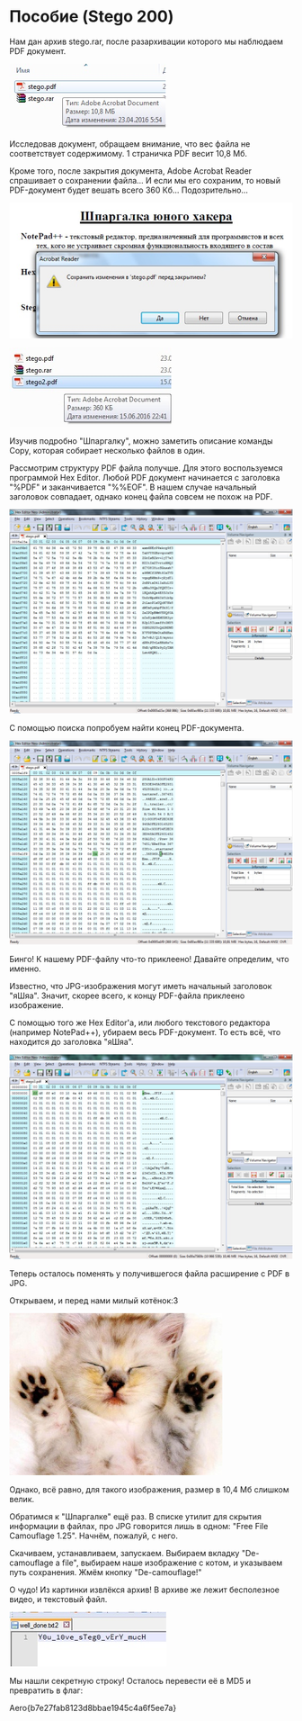 # Пособие (Stego 200)

Нам дан архив stego.rar, после разархивации которого мы наблюдаем PDF документ.

![alt tag](https://github.com/vnide/AeroSpace-CTF/blob/master/Posobie/files/1.jpg)

Исследовав документ, обращаем внимание, что вес файла не соответствует содержимому. 1 страничка PDF весит 10,8 Мб.

Кроме того, после закрытия документа, Adobe Acrobat Reader спрашивает о сохранении файла... И если мы его сохраним, то новый PDF-документ будет вешать всего 360 Кб... Подозрительно...

![alt tag](https://github.com/vnide/AeroSpace-CTF/blob/master/Posobie/files/2.jpg)

![alt tag](https://github.com/vnide/AeroSpace-CTF/blob/master/Posobie/files/3.jpg)

Изучив подробно "Шпаргалку", можно заметить описание команды Copy, которая собирает несколько файлов в один.

Рассмотрим структуру PDF файла получше. Для этого воспользуемся программой Hex Editor.
Любой PDF документ начинается с заголовка "%PDF" и заканчивается "%%EOF". В нашем случае начальный заголовок совпадает, однако конец файла совсем не похож на PDF.

![alt tag](https://github.com/vnide/AeroSpace-CTF/blob/master/Posobie/files/4.jpg)

С помощью поиска попробуем найти конец PDF-документа.

![alt tag](https://github.com/vnide/AeroSpace-CTF/blob/master/Posobie/files/5.jpg)

Бинго! К нашему PDF-файлу что-то приклеено! Давайте определим, что именно.

Известно, что JPG-изображения могут иметь начальный заголовок "яШяа". Значит, скорее всего, к концу PDF-файла приклеено изображение.

С помощью того же Hex Editor'а, или любого текстового редактора (например NotePad++), убираем весь PDF-документ. То есть всё, что находится до заголовка "яШяа".

![alt tag](https://github.com/vnide/AeroSpace-CTF/blob/master/Posobie/files/6.jpg)

Теперь осталось поменять у получившегося файла расширение с PDF в JPG.

Открываем, и перед нами милый котёнок:3

![alt tag](https://github.com/vnide/AeroSpace-CTF/blob/master/Posobie/files/7.jpg)

Однако, всё равно, для такого изображения, размер в 10,4 Мб слишком велик.

Обратимся к "Шпаргалке" ещё раз. В списке утилит для скрытия информации в файлах, про JPG говорится лишь в одном: "Free File Camouflage 1.25". Начнём, пожалуй, с него.

Скачиваем, устанавливаем, запускаем. Выбираем вкладку "De-camouflage a file", выбираем наше изображение с котом, и указываем путь сохранения. Жмём кнопку "De-camouflage!"

О чудо! Из картинки извлёкся архив! В архиве же лежит бесполезное видео, и текстовый файл.

![alt tag](https://github.com/vnide/AeroSpace-CTF/blob/master/Posobie/files/8.jpg)

Мы нашли секретную строку! Осталось перевести её в MD5 и превратить в флаг:

Aero{b7e27fab8123d8bbae1945c4a6f5ee7a}
